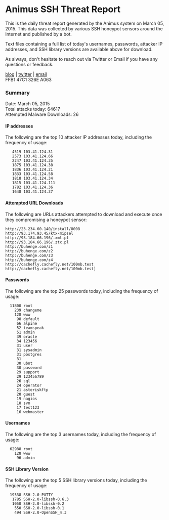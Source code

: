 # Animus SSH Threat Report

This is the daily threat report generated by the Animus system on March 05, 2015. This data was collected by various SSH honeypot sensors around the Internet and published by a bot.  

Text files containing a full list of today's usernames, passwords, attacker IP addresses, and SSH library versions are available above for download.  

As always, don't hesitate to reach out via Twitter or Email if you have any questions or feedback.  

[blog](http://morris.guru) | [twitter](https://twitter.com/andrew___morris) | [email](mailto:andrew@morris.guru)  
FFB1 47C1 326E A063  

### Summary

Date: March 05, 2015  
Total attacks today: 64617  
Attempted Malware Downloads: 26 

#### IP addresses
The following are the top 10 attacker IP addresses today, including the frequency of usage:
```
   4519 103.41.124.31
   2573 103.41.124.66
   2247 103.41.124.35
   1875 103.41.124.38
   1836 103.41.124.21
   1833 103.41.124.58
   1818 103.41.124.34
   1815 103.41.124.111
   1782 103.41.124.36
   1648 103.41.124.37
```

#### Attempted URL Downloads
The following are URLs attackers attempted to download and execute once they compromising a honeypot sensor:
```
http://23.234.60.140/install/8008
http://93.174.93.45/ktx-mipsel
http://93.184.66.196/.xml.pl
http://93.184.66.196/.ztx.pl
http://buhenge.com/z1
http://buhenge.com/z2
http://buhenge.com/z3
http://buhenge.com/z4
http://cachefly.cachefly.net/100mb.test
http://cachefly.cachefly.net/100mb.test]
```

#### Passwords
The following are the top 25 passwords today, including the frequency of usage:
```
  11800 root
    239 changeme
    128 www
     98 default
     66 alpine
     52 teamspeak
     51 admin
     39 oracle
     34 123456
     31 user
     31 sysadmin
     31 postgres
     31 
     30 ubnt
     30 password
     29 support
     29 123456789
     26 sql
     24 operator
     21 asteriskftp
     20 guest
     19 nagios
     18 svn
     17 test123
     16 webmaster
```

#### Usernames
The following are the top 3 usernames today, including the frequency of usage:
```
  62988 root
    128 www
     96 admin
```

#### SSH Library Version
The following are the top 5 SSH library versions today, including the frequency of usage:
```
  19538 SSH-2.0-PUTTY
   1785 SSH-2.0-libssh-0.6.3
   1050 SSH-2.0-libssh-0.2
    550 SSH-2.0-libssh-0.1
    494 SSH-2.0-OpenSSH_4.3
```

